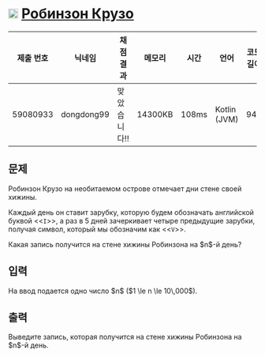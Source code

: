 # <img width="20px"  src="https://d2gd6pc034wcta.cloudfront.net/tier/1.svg" class="solvedac-tier"> [Робинзон Крузо](https://www.acmicpc.net/problem/27219) 

| 제출 번호 | 닉네임 | 채점 결과 | 메모리 | 시간 | 언어 | 코드 길이 |
|---|---|---|---|---|---|---|
|59080933|dongdong99|맞았습니다!! |14300KB|108ms|Kotlin (JVM)|94B|

## 문제
<p>Робинзон Крузо на необитаемом острове отмечает дни стене своей хижины. </p>

<p>Каждый день он ставит зарубку, которую будем обозначать английской буквой <<<code>I</code>>>, а раз в 5 дней зачеркивает четыре предыдущие зарубки, получая символ, который мы обозначим как <<<code>V</code>>>.</p>

<p>Какая запись получится на стене хижины Робинзона на $n$-й день?</p>

## 입력
<p>На ввод подается одно число $n$ ($1 \le n \le 10\,000$).</p>

## 출력
<p>Выведите запись, которая получится на стене хижины Робинзона на $n$-й день.</p>

